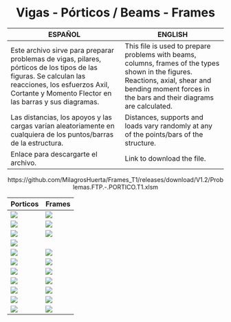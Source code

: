 <h1 align="center"> Vigas - Pórticos / Beams - Frames </h1>

| ESPAÑOL | ENGLISH |
| --- | --- |
| Este archivo sirve para preparar problemas de vigas, pilares, pórticos de los tipos de las figuras. Se calculan las reacciones, los esfuerzos Axil, Cortante y Momento Flector en las barras y sus  diagramas. | This file is used to prepare problems with beams, columns, frames of the types shown in the figures. Reactions, axial, shear and bending moment forces in the bars and their diagrams are calculated. |
| Las distancias, los apoyos y las cargas varían aleatoriamente en cualquiera de los puntos/barras de la estructura. | Distances, supports and loads vary randomly at any of the points/bars of the structure. |
| Enlace para descargarte el archivo. | Link to download the file. |

<p align="center">
https://github.com/MilagrosHuerta/Frames_T1/releases/download/V1.2/Problemas.FTP.-.PORTICO.T1.xlsm
</p>


| Porticos | Frames |
| --- | --- |
|  <image src="https://i.ibb.co/LJPXSS9/Viga-Horizontal-Empotrado-Libre.png ">|  <image src="https://i.ibb.co/nzLrYdB/Viga-Horizontal-Fijo-Movil.png "> |
|  <image src="https://i.ibb.co/qx0RVHJ/Viga-Horizontal-Fijo-Movil-Vol1.png ">|  <image src="https://i.ibb.co/WfTV7vP/Viga-Horizontal-Vol1-Fijo-Movil-Vol1.png "> |
|  <image src="https://i.ibb.co/pRdXt36/Viga-Inclinada-Empotrado-Libre.png ">|  <image src="https://i.ibb.co/FgVLJWv/Viga-Inclinada-Fijo-Movil.png "> |
|  <image src="https://i.ibb.co/VB7z87D/Pilar-Empotrado-Libre.png ">|   |
|  <image src="https://i.ibb.co/d7f1j2K/Pilar-Empotrado-Libre-Pescante-Recto.png ">|  <image src="https://i.ibb.co/gzz9sTm/Pilar-Empotrado-Libre-Pescante-Inclinado.png "> |
|  <image src="https://i.ibb.co/kysZMp4/Portico-TODO-Inclinado.png ">|  <image src="https://i.ibb.co/Y0VNP92/Portico-TODO-Recto.png "> |
|  <image src="https://i.ibb.co/ZXkCy9Z/Portico-ABC-CDE-EFGHI-GJK.png ">|  <image src="https://i.ibb.co/4mTjhJd/Portico-ABCD-DEFGHI.png "> |
|  <image src="https://i.ibb.co/ws7FHVr/Portico-BCD-DEFG-GJK.png ">|  <image src="https://i.ibb.co/kJYy67w/Portico-BCD-DEFG-GJK-KLMN.png "> |
|  <image src="https://i.ibb.co/10tcgwy/Portico-CD-DE.png ">|  <image src="https://i.ibb.co/4tGZpwv/Portico-CDE-EFG-GJK.png "> |
|  <image src="https://i.ibb.co/g9LH0sN/Portico-CDE-EFG-GJK-KLM.png ">|  <image src="https://i.ibb.co/n62NRgx/Portico-CDE-EFGH-GJK.png "> |
|  <image src="https://i.ibb.co/ggVcbwR/Portico-EFG-GJK-KLM-MO.png ">|  <image src="https://i.ibb.co/yRzfzF0/Portico-EFGHI-GJK-KLMN-MO.png "> |
